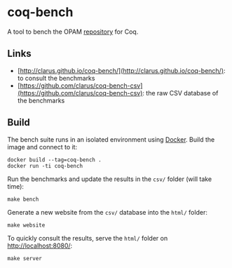 # coq-bench

A tool to bench the OPAM [repository](https://github.com/coq/opam-coq-repo) for Coq.

## Links
* [http://clarus.github.io/coq-bench/](http://clarus.github.io/coq-bench/): to consult the benchmarks
* [https://github.com/clarus/coq-bench-csv](https://github.com/clarus/coq-bench-csv): the raw CSV database of the benchmarks

## Build
The bench suite runs in an isolated environment using [Docker](https://www.docker.com/). Build the image and connect to it:

    docker build --tag=coq-bench .
    docker run -ti coq-bench

Run the benchmarks and update the results in the `csv/` folder (will take time):

    make bench

Generate a new website from the `csv/` database into the `html/` folder:

    make website

To quickly consult the results, serve the `html/` folder on [http://localhost:8080/](http://localhost:8080/):

    make server
